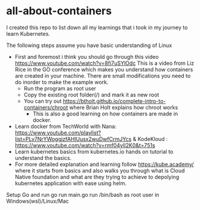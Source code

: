 # all-about-containers

I created this repo to list down all my learnings that i took in my journey to learn Kubernetes.

The following steps assume you have basic understanding of Linux
- First and foremost i think you should go through this video https://www.youtube.com/watch?v=8fi7uSYlOdc
This is a video from Liz Rice in the GO conference which makes you understand how containers are created in your machine.
There are small modifications you need to do inorder to make the example work.
  - Run the program as root user
  - Copy the existing root folder(/) and mark it as new root
  - You can try out https://btholt.github.io/complete-intro-to-containers/chroot where Brian Holt explains how chroot works
    - This is also a good learning on how containers are made in docker.
- Learn docker from TechWorld with Nana: https://www.youtube.com/playlist?list=PLy7NrYWoggjzfAHlUusx2wuDwfCrmJYcs & KodeKloud : https://www.youtube.com/watch?v=rmf04ylI2K0&t=751s
- Learn kubernetes basics from kubernetes.io hands on tutorial to understand the basics.
- For more detailed explanation and learning follow https://kube.academy/ where it starts from basics and also walks you through what is Cloud Native foundation and what are they trying to achieve to depolying kubernetes application with ease using helm.

Setup Go and run go run main.go run /bin/bash as root user in Windows(wsl)/Linux/Mac

